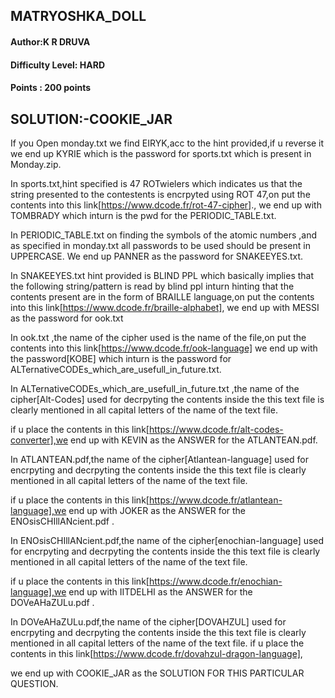 ## MATRYOSHKA_DOLL
#### Author:K R DRUVA
#### Difficulty Level: HARD
#### Points : 200 points


SOLUTION:-COOKIE_JAR
-------------------------------------------------------------------------------------------
If you Open monday.txt we find EIRYK,acc to the hint provided,if u reverse it we end up KYRIE which is the password for sports.txt which is present in Monday.zip.

In sports.txt,hint specified is 47 ROTwielers which indicates us that the string presented to the contestents is encrpyted using ROT 47,on put the contents into this link[https://www.dcode.fr/rot-47-cipher].,
 we end up with TOMBRADY which inturn is the pwd for the PERIODIC_TABLE.txt.


In PERIODIC_TABLE.txt on finding the symbols of the atomic numbers ,and as specified in monday.txt all passwords to be used should be present in UPPERCASE.
We end up PANNER as the password for SNAKEEYES.txt.


In SNAKEEYES.txt hint provided is BLIND PPL which basically implies that the following string/pattern is read by blind ppl inturn hinting that the contents present are in the form of BRAILLE language,on put the contents into this link[https://www.dcode.fr/braille-alphabet],
 we end up with MESSI as the password for ook.txt

In ook.txt ,the name of the cipher used  is the name of the file,on put the contents into this link[https://www.dcode.fr/ook-language] we end up with the password[KOBE] which inturn is the password for ALTernativeCODEs_which_are_usefull_in_future.txt.

In ALTernativeCODEs_which_are_usefull_in_future.txt ,the name of the cipher[Alt-Codes] used for decrpyting the contents inside the this text file  is clearly mentioned in all capital letters of the name of the text file.

if u place the contents in this link[https://www.dcode.fr/alt-codes-converter],we end up with KEVIN as the ANSWER for the ATLANTEAN.pdf.


In  ATLANTEAN.pdf,the name of the cipher[Atlantean-language] used for encrpyting and decrpyting the contents inside the this text file  is clearly mentioned in all capital letters of the name of the text file.

if u place the contents in this link[https://www.dcode.fr/atlantean-language],we end up with JOKER as the ANSWER for the ENOsisCHIllANcient.pdf .

In  ENOsisCHIllANcient.pdf,the name of the cipher[enochian-language] used for encrpyting and decrpyting the contents inside the this text file  is clearly mentioned in all capital letters of the name of the text file.

if u place the contents in this link[https://www.dcode.fr/enochian-language],we end up with IITDELHI as the ANSWER for the DOVeAHaZULu.pdf .


In  DOVeAHaZULu.pdf,the name of the cipher[DOVAHZUL] used for encrpyting and decrpyting the contents inside the this text file  is clearly mentioned in all capital letters of the name of the text file.
if u place the contents in this link[https://www.dcode.fr/dovahzul-dragon-language],


we end up with COOKIE_JAR as the SOLUTION FOR THIS PARTICULAR QUESTION.